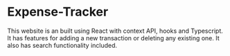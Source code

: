 # Expense-Tracker
This website is an built using React with context API, hooks and Typescript. It has features for adding a new transaction or deleting any existing one. It also has search functionality included.
